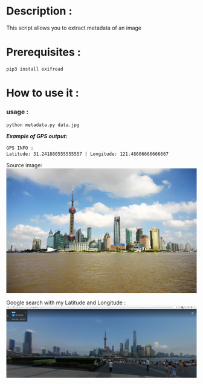 # Description :
This script allows you to extract metadata of an image
# Prerequisites :

```
pip3 install exifread
```

# How to use it :

### usage :
```
python metadata.py data.jpg
```

***Example of GPS output:***
```
GPS INFO :
Latitude: 31.241880555555557 | Longitude: 121.48606666666667
```
Source image:
<img src="data.jpg">

Google search with my Latitude and Longitude :
<img src="google_search.jpg">
